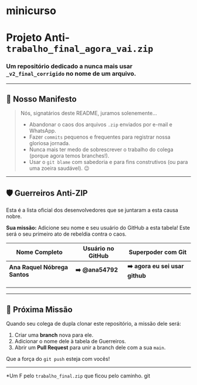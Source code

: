 # minicurso
# Projeto Anti-`trabalho_final_agora_vai.zip`

### Um repositório dedicado a nunca mais usar `_v2_final_corrigido` no nome de um arquivo.

---

## 📜 Nosso Manifesto

> Nós, signatários deste README, juramos solenemente...
>
> * Abandonar o caos dos arquivos `.zip` enviados por e-mail e WhatsApp.
> * Fazer `commits` pequenos e frequentes para registrar nossa gloriosa jornada.
> * Nunca mais ter medo de sobrescrever o trabalho do colega (porque agora temos branches!).
> * Usar o `git blame` com sabedoria e para fins construtivos (ou para uma zoeira saudável). 😉

---

## 🛡️ Guerreiros Anti-ZIP

Esta é a lista oficial dos desenvolvedores que se juntaram a esta causa nobre.

**Sua missão:** Adicione seu nome e seu usuário do GitHub a esta tabela! Este será o seu primeiro ato de rebeldia contra o caos.

| Nome Completo         | Usuário no GitHub   | Superpoder com Git                            |
| --------------------- | ------------------- | --------------------------------------------- |
| **Ana Raquel Nóbrega Santos**  | **➡️ @ana54792** | **➡️ agora eu sei usar github**     |
|                       |                     |                                               |
|                       |                     |                                               |
|                       |                     |                                               |

---

## 🚀 Próxima Missão

Quando seu colega de dupla clonar este repositório, a missão dele será:

1.  Criar uma **branch** nova para ele.
2.  Adicionar o nome dele à tabela de Guerreiros.
3.  Abrir um **Pull Request** para unir a branch dele com a sua `main`.

Que a força do `git push` esteja com vocês!

---

*Um F pelo `trabalho_final.zip` que ficou pelo caminho. git